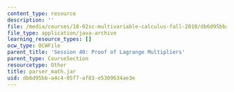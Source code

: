 ```yaml
---
content_type: resource
description: ''
file: /media/courses/18-02sc-multivariable-calculus-fall-2010/db6d95bba4c405f7af83e5309634ae3e_parser_math.jar
file_type: application/java-archive
learning_resource_types: []
ocw_type: OCWFile
parent_title: 'Session 40: Proof of Lagrange Multipliers'
parent_type: CourseSection
resourcetype: Other
title: parser_math.jar
uid: db6d95bb-a4c4-05f7-af83-e5309634ae3e
---
```

